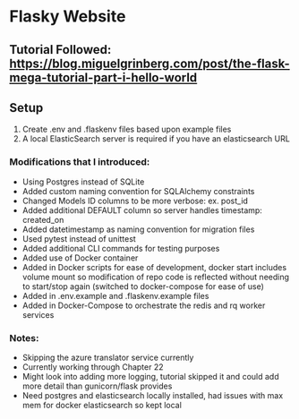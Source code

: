 # Flasky Website
## Tutorial Followed: https://blog.miguelgrinberg.com/post/the-flask-mega-tutorial-part-i-hello-world

## Setup
1. Create .env and .flaskenv files based upon example files
2. A local ElasticSearch server is required if you have an elasticsearch URL

### Modifications that I introduced:
- Using Postgres instead of SQLite
- Added custom naming convention for SQLAlchemy constraints
- Changed Models ID columns to be more verbose: ex. post_id
- Added additional DEFAULT column so server handles timestamp: created_on
- Added datetimestamp as naming convention for migration files
- Used pytest instead of unittest
- Added additional CLI commands for testing purposes
- Added use of Docker container
- Added in Docker scripts for ease of development, docker start includes volume mount so modification of repo code is reflected without needing to start/stop again (switched to docker-compose for ease of use)
- Added in .env.example and .flaskenv.example files
- Added in Docker-Compose to orchestrate the redis and rq worker services

### Notes:
- Skipping the azure translator service currently
- Currently working through Chapter 22
- Might look into adding more logging, tutorial skipped it and could add more detail than gunicorn/flask provides
- Need postgres and elasticsearch locally installed, had issues with max mem for docker elasticsearch so kept local